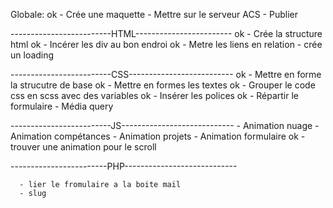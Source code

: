 Globale:
          ok  - Crée une maquette
              - Mettre sur le serveur ACS
              - Publier

-------------------------HTML------------------------
  ok  - Crée la structure html
  ok  - Incérer les div au bon endroi
  ok  - Metre les liens en relation
     - crée un loading

-------------------------CSS--------------------------
  ok  - Mettre en forme la strucutre de base
  ok  - Mettre en formes les textes
  ok  - Grouper le  code css en scss avec des variables
  ok  - Insérer les polices
  ok  - Répartir le formulaire
     - Média query

-------------------------JS----------------------------
    - Animation nuage
    - Animation compétances
    - Animation projets
    - Animation formulaire
  ok  - trouver une animation pour le scroll

------------------------PHP----------------------------

      - lier le fromulaire a la boite mail
      - slug